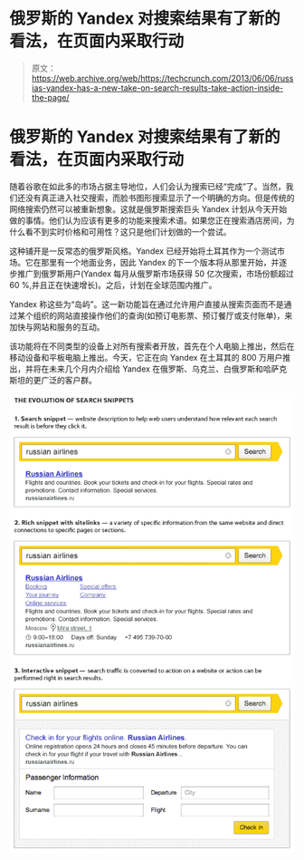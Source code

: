 # 俄罗斯的 Yandex 对搜索结果有了新的看法，在页面内采取行动

> 原文：<https://web.archive.org/web/https://techcrunch.com/2013/06/06/russias-yandex-has-a-new-take-on-search-results-take-action-inside-the-page/>

# 俄罗斯的 Yandex 对搜索结果有了新的看法，在页面内采取行动

随着谷歌在如此多的市场占据主导地位，人们会认为搜索已经“完成”了。当然，我们还没有真正进入社交搜索，而脸书图形搜索显示了一个明确的方向。但是传统的网络搜索仍然可以被重新想象。这就是俄罗斯搜索巨头 Yandex 计划从今天开始做的事情。他们认为应该有更多的功能来搜索术语。如果您正在搜索酒店房间，为什么看不到实时价格和可用性？这只是他们计划做的一个尝试。

这种铺开是一反常态的俄罗斯风格。Yandex 已经开始将土耳其作为一个测试市场。它在那里有一个地面业务，因此 Yandex 的下一个版本将从那里开始，并逐步推广到俄罗斯用户(Yandex 每月从俄罗斯市场获得 50 亿次搜索，市场份额超过 60 %,并且正在快速增长)。之后，计划在全球范围内推广。

Yandex 称这些为“岛屿”。这一新功能旨在通过允许用户直接从搜索页面而不是通过某个组织的网站直接操作他们的查询(如预订电影票、预订餐厅或支付账单)，来加快与网站和服务的互动。

该功能将在不同类型的设备上对所有搜索者开放，首先在个人电脑上推出，然后在移动设备和平板电脑上推出。今天，它正在向 Yandex 在土耳其的 800 万用户推出，并将在未来几个月内介绍给 Yandex 在俄罗斯、乌克兰、白俄罗斯和哈萨克斯坦的更广泛的客户群。

![](img/5bf67c4339a0b907f8bec1df3070053a.png)